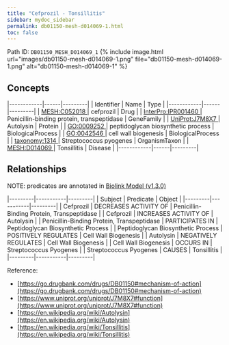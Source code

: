 ```yaml
---
title: "Cefprozil - Tonsillitis"
sidebar: mydoc_sidebar
permalink: db01150-mesh-d014069-1.html
toc: false 
---
```



Path ID: `DB01150_MESH_D014069_1`
{% include image.html url="images/db01150-mesh-d014069-1.png" file="db01150-mesh-d014069-1.png" alt="db01150-mesh-d014069-1" %}

## Concepts

|------------|------|---------|
| Identifier | Name | Type    |
|------------|------|---------|
| <a href="https://identifiers.org/MESH:C052018">MESH:C052018 </a> | cefprozil | Drug |
| <a href="https://identifiers.org/InterPro:IPR001460">InterPro:IPR001460 </a> | Penicillin-binding protein, transpeptidase | GeneFamily |
| <a href="https://identifiers.org/UniProt:J7M8X7">UniProt:J7M8X7 </a> | Autolysin | Protein |
| <a href="https://identifiers.org/GO:0009252">GO:0009252 </a> | peptidoglycan biosynthetic process | BiologicalProcess |
| <a href="https://identifiers.org/GO:0042546">GO:0042546 </a> | cell wall biogenesis | BiologicalProcess |
| <a href="https://identifiers.org/taxonomy:1314">taxonomy:1314 </a> | Streptococcus pyogenes | OrganismTaxon |
| <a href="https://identifiers.org/MESH:D014069">MESH:D014069 </a> | Tonsillitis | Disease |
|------------|------|---------|

## Relationships


NOTE: predicates are annotated in <a href="https://github.com/biolink/biolink-model/releases/tag/v1.3.0">Biolink Model (v1.3.0)</a>

|---------|-----------|---------|
| Subject | Predicate | Object  |
|---------|-----------|---------|
| Cefprozil | DECREASES ACTIVITY OF | Penicillin-Binding Protein, Transpeptidase |
| Cefprozil | INCREASES ACTIVITY OF | Autolysin |
| Penicillin-Binding Protein, Transpeptidase | PARTICIPATES IN | Peptidoglycan Biosynthetic Process |
| Peptidoglycan Biosynthetic Process | POSITIVELY REGULATES | Cell Wall Biogenesis |
| Autolysin | NEGATIVELY REGULATES | Cell Wall Biogenesis |
| Cell Wall Biogenesis | OCCURS IN | Streptococcus Pyogenes |
| Streptococcus Pyogenes | CAUSES | Tonsillitis |
|---------|-----------|---------|

Reference: 
  - [https://go.drugbank.com/drugs/DB01150#mechanism-of-action](https://go.drugbank.com/drugs/DB01150#mechanism-of-action)
  - [https://www.uniprot.org/uniprot/J7M8X7#function](https://www.uniprot.org/uniprot/J7M8X7#function)
  - [https://en.wikipedia.org/wiki/Autolysin](https://en.wikipedia.org/wiki/Autolysin)
  - [https://en.wikipedia.org/wiki/Tonsillitis](https://en.wikipedia.org/wiki/Tonsillitis)

